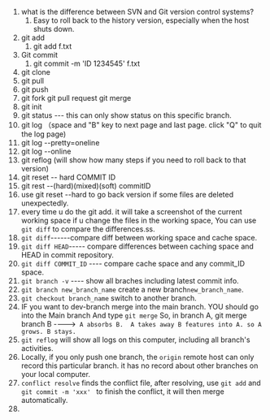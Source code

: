1. what is the difference between SVN and Git version control systems?
   1. Easy to roll back to the history version, especially when the host shuts down.
2. git add
   1. git add f.txt
3. Git commit
   1. git commit -m 'ID 1234545' f.txt
4. git clone
5. git pull
6. git push
7. git fork   git pull request git merge
8. git init
9. git status --- this can only show status on this specific branch.
10. git log （space and "B" key to next page and last page. click "Q" to quit the log page)
11. git log --pretty=oneline
12. git log --online
13. git reflog (will show how many steps if you need to roll back to that version)
14. git reset -- hard COMMIT ID
15. git rest --(hard)(mixed)(soft) commitID
16. use git reset --hard to go back version if some files are deleted unexpectedly.
17. every time u do the git add. it will take a screenshot of the current working space if u change the files in the working space, You can use `git diff` to compare the differences.ss. 
18. `git diff`------compare diff between working space and cache space.
19. `git diff HEAD`----- compare differences between caching space and  HEAD in commit repository.
20. `git diff COMMIT_ID`   ---- compare cache space and any commit_ID space.
21. `git branch -v` ---- show all braches including latest commit info.
22. `git branch new_branch_name` create a new branch`new_branch_name`.
23. `git checkout branch_name` switch to another branch.
24. IF you want to dev-branch merge into the main branch.
    YOU should go into the Main branch And type ` git merge `
        So, in branch A, git merge branch B
        	---->` A absorbs B.  A takes away B features into A. so A grows. B stays.`
25. `git reflog` will show all logs on this computer, including all branch's activities.
26. Locally, if you only push one branch, the `origin` remote host can only record this particular branch. it has no record about other branches on your local computer.
27. `conflict resolve` finds the conflict file, after resolving,  use `git add` and `git commit -m 'xxx' ` to finish the conflict, it will then merge automatically.
28. 


​    

​    